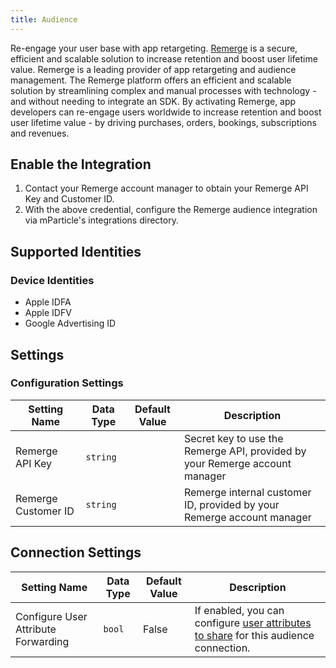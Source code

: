 ```yaml
---
title: Audience
---
```


Re-engage your user base with app retargeting. [Remerge](https://www.remerge.io) is a secure, efficient and scalable solution to increase retention and boost user lifetime value. Remerge is a leading provider of app retargeting and audience management. The Remerge platform offers an efficient and scalable solution by streamlining complex and manual processes with technology - and without needing to integrate an SDK. By activating Remerge, app developers can re-engage users worldwide to increase retention and boost user lifetime value - by driving purchases, orders, bookings, subscriptions and revenues.

## Enable the Integration

1. Contact your Remerge account manager to obtain your Remerge API Key and Customer ID.
2. With the above credential, configure the Remerge audience integration via mParticle's integrations directory.

## Supported Identities

### Device Identities

* Apple IDFA
* Apple IDFV
* Google Advertising ID

## Settings

### Configuration Settings

Setting Name | Data Type | Default Value | Description 
|---|---|---|---
Remerge API Key | `string` | | Secret key to use the Remerge API, provided by your Remerge account manager
Remerge Customer ID | `string` | | Remerge internal customer ID, provided by your Remerge account manager

## Connection Settings

Setting Name | Data Type | Default Value | Description
|---|---|---|---
Configure User Attribute Forwarding | `bool` | False| If enabled, you can configure [user attributes to share](/guides/platform-guide/audiences/real-time/#user-attribute-sharing) for this audience connection.
